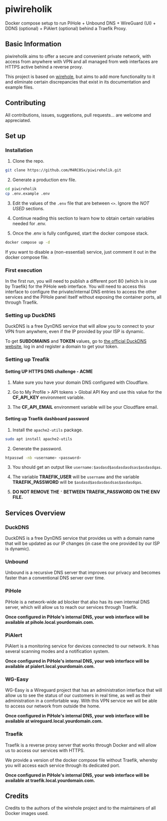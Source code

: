 # piwireholik
Docker compose setup to run PiHole + Unbound DNS + WireGuard (UI) + DDNS (optional) + PiAlert (optional) behind a Traefik Proxy.

## Basic Information
piwireholik aims to offer a secure and convenient private network, with access from anywhere with VPN and all managed from web interfaces are HTTPS active behind a reverse proxy.

This project is based on [wirehole](https://github.com/IAmStoxe/wirehole), but aims to add more functionality to it and eliminate certain discrepancies that exist in its documentation and example files.

## Contributing
All contributions, issues, suggestions, pull requests... are welcome and appreciated.

## Set up

### Installation
1. Clone the repo.
```bash
git clone https://github.com/M4RC0Sx/piwireholik.git
```

2. Generate a production env file.
```bash
cd piwireholik
cp .env.example .env
```

3. Edit the values of the `.env` file that are between `<>`. Ignore the *NOT USED* sections.

4. Continue reading this section to learn how to obtain certain variables needed for .env.

5. Once the .env is fully configured, start the docker compose stack.
```bash
docker compose up -d
```
If you want to disable a (non-essential) service, just comment it out in the docker compose file.

### First execution
In the first run, you will need to publish a different port 80 (which is in use by Traefik) for the PiHole web interface. You will need to access this interface to configure the private/internal DNS entries to access the other services and the PiHole panel itself without exposing the container ports, all through Traefik.

### Setting up DuckDNS
DuckDNS is a free DynDNS service that will allow you to connect to your VPN from anywhere, even if the IP provided by your ISP is dynamic.

To get **SUBDOMAINS** and **TOKEN** values, go to [the official DuckDNS website](https://www.duckdns.org), log in and register a domain to get your token.

### Setting up Treafik

#### Setting UP HTTPS DNS challenge - ACME
1. Make sure you have your domain DNS configured with Cloudflare.

2. Go to My Profile > API tokens > Global API Key and use this value for the **CF_API_KEY** environment variable.

3. The **CF_API_EMAIL** environment variable will be your Cloudflare email.

#### Setting up Traefik dashboard password
1. Install the `apache2-utils` package.
```bash
sudo apt install apache2-utils
```

2. Generate the password.
```bash
htpasswd -nb <username> <password>
```

3. You should get an output like `username:$asdasd$asdasdasdsas$asdasdqas`.

4. The variable **TRAEFIK_USER** will be `username` and the variable **TRAEFIK_PASSWORD** will be `$asdasd$asdasdasdsas$asdasdqas`.

5. **DO NOT REMOVE THE `'` BETWEEN TRAEFIK_PASSWORD ON THE ENV FILE.**


## Services Overview
### DuckDNS
DuckDNS is a free DynDNS service that provides us with a domain name that will be updated as our IP changes (in case the one provided by our ISP is dynamic).

### Unbound
Unbound is a recursive DNS server that improves our privacy and becomes faster than a conventional DNS server over time.

### PiHole
PiHole is a network-wide ad blocker that also has its own internal DNS server, which will allow us to reach our services through Traefik.

**Once configured in PiHole's internal DNS, your web interface will be available at pihole.local.yourdomain.com.**

### PiAlert
PiAlert is a monitoring service for devices connected to our network. It has several scanning modes and a notification system.

**Once configured in PiHole's internal DNS, your web interface will be available at pialert.local.yourdomain.com.**

### WG-Easy
WG-Easy is a Wireguard project that has an administration interface that will allow us to see the status of our customers in real time, as well as their administration in a comfortable way. With this VPN service we will be able to access our network from outside the home.

**Once configured in PiHole's internal DNS, your web interface will be available at wireguard.local.yourdomain.com.**

### Traefik
Traefik is a reverse proxy server that works through Docker and will allow us to access our services with HTTPS.

We provide a version of the docker compose file without Traefik, whereby you will access each service through its dedicated port.

**Once configured in PiHole's internal DNS, your web interface will be available at traefik.local.yourdomain.com.**

## Credits
Credits to the authors of the wirehole project and to the maintainers of all Docker images used.
